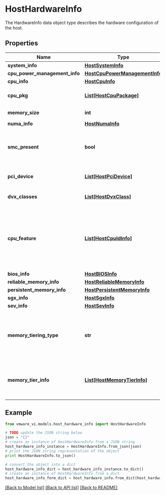 # HostHardwareInfo

The HardwareInfo data object type describes the hardware configuration of the host. 

## Properties
Name | Type | Description | Notes
------------ | ------------- | ------------- | -------------
**system_info** | [**HostSystemInfo**](HostSystemInfo.md) |  | 
**cpu_power_management_info** | [**HostCpuPowerManagementInfo**](HostCpuPowerManagementInfo.md) |  | [optional] 
**cpu_info** | [**HostCpuInfo**](HostCpuInfo.md) |  | 
**cpu_pkg** | [**List[HostCpuPackage]**](HostCpuPackage.md) | Information about each of the physical CPU packages on the host.  | 
**memory_size** | **int** | Total amount of physical memory on the host in bytes.  | 
**numa_info** | [**HostNumaInfo**](HostNumaInfo.md) |  | [optional] 
**smc_present** | **bool** | Presence of System Management Controller, indicates the host is Apple hardware, and thus capable of running Mac OS guest as VM.  ***Since:*** vSphere API 5.0  | 
**pci_device** | [**List[HostPciDevice]**](HostPciDevice.md) | The list of Peripheral Component Interconnect (PCI) devices available on this host.  | [optional] 
**dvx_classes** | [**List[HostDvxClass]**](HostDvxClass.md) | The list of Device Virtualization Extensions (DVX) classes available on this host.  | [optional] 
**cpu_feature** | [**List[HostCpuIdInfo]**](HostCpuIdInfo.md) | CPU feature set that is supported by the hardware.  This is the intersection of the feature sets supported by the individual CPU packages. This feature set is modified by the *supportedCpuFeature* array in the host capabilities to obtain the feature set supported by the virtualization platform.  | [optional] 
**bios_info** | [**HostBIOSInfo**](HostBIOSInfo.md) |  | [optional] 
**reliable_memory_info** | [**HostReliableMemoryInfo**](HostReliableMemoryInfo.md) |  | [optional] 
**persistent_memory_info** | [**HostPersistentMemoryInfo**](HostPersistentMemoryInfo.md) |  | [optional] 
**sgx_info** | [**HostSgxInfo**](HostSgxInfo.md) |  | [optional] 
**sev_info** | [**HostSevInfo**](HostSevInfo.md) |  | [optional] 
**memory_tiering_type** | **str** | Type of memory tiering configured on this host.  See *HostMemoryTieringType_enum* for supported values. This field will be unset for legacy hosts as well as for hosts that don&#39;t support memory tiering.  ***Since:*** vSphere API 7.0.3.0  | [optional] 
**memory_tier_info** | [**List[HostMemoryTierInfo]**](HostMemoryTierInfo.md) | Configuration of each memory tier on this host.  The array is populated in the order of tiers (ie, tier 0 at array index 0, tier 1 at array index 1, and so on).  ***Since:*** vSphere API 7.0.3.0  | [optional] 

## Example

```python
from vmware_vi.models.host_hardware_info import HostHardwareInfo

# TODO update the JSON string below
json = "{}"
# create an instance of HostHardwareInfo from a JSON string
host_hardware_info_instance = HostHardwareInfo.from_json(json)
# print the JSON string representation of the object
print HostHardwareInfo.to_json()

# convert the object into a dict
host_hardware_info_dict = host_hardware_info_instance.to_dict()
# create an instance of HostHardwareInfo from a dict
host_hardware_info_form_dict = host_hardware_info.from_dict(host_hardware_info_dict)
```
[[Back to Model list]](../README.md#documentation-for-models) [[Back to API list]](../README.md#documentation-for-api-endpoints) [[Back to README]](../README.md)


